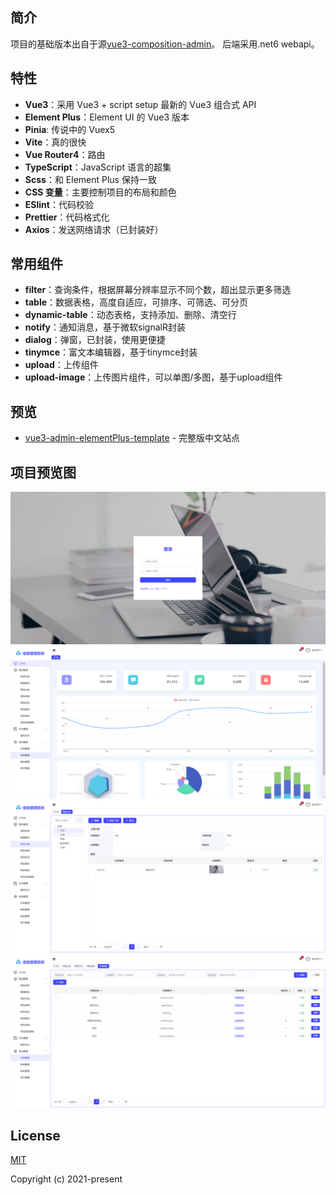 ## 简介

项目的基础版本出自于源[vue3-composition-admin](https://github.com/RainManGO/vue3-composition-admin)。
后端采用.net6 webapi。

## 特性

- **Vue3**：采用 Vue3 + script setup 最新的 Vue3 组合式 API
- **Element Plus**：Element UI 的 Vue3 版本
- **Pinia**: 传说中的 Vuex5
- **Vite**：真的很快
- **Vue Router4**：路由
- **TypeScript**：JavaScript 语言的超集
- **Scss**：和 Element Plus 保持一致
- **CSS 变量**：主要控制项目的布局和颜色
- **ESlint**：代码校验
- **Prettier**：代码格式化
- **Axios**：发送网络请求（已封装好）

## 常用组件

- **filter**：查询条件，根据屏幕分辨率显示不同个数，超出显示更多筛选
- **table**：数据表格，高度自适应，可排序、可筛选、可分页
- **dynamic-table**：动态表格，支持添加、删除、清空行
- **notify**：通知消息，基于微软signalR封装
- **dialog**：弹窗，已封装，使用更便捷
- **tinymce**：富文本编辑器，基于tinymce封装
- **upload**：上传组件
- **upload-image**：上传图片组件，可以单图/多图，基于upload组件

## 预览

- [vue3-admin-elementPlus-template](https://erp.hontmall.com:2208/) - 完整版中文站点

## 项目预览图

![preview1.png](./demo/docs/preview1.png)
![preview2.png](./demo/docs/preview2.png)
![preview3.png](./demo/docs/preview3.png)
![preview4.png](./demo/docs/preview4.png)

## License

[MIT](./LICENSE)

Copyright (c) 2021-present 